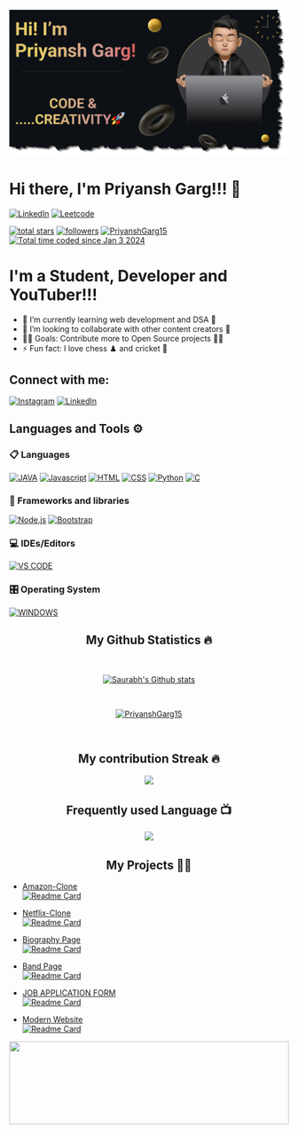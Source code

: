 ![MasterHead](https://github.com/PriyanshGarg15/PriyanshGarg15/blob/main/banner.png)

# Hi there, I'm Priyansh Garg!!! 👋

[![LinkedIn](https://img.shields.io/badge/linkedin-%230077B5.svg?style=for-the-badge&logo=linkedin&logoColor=white)](https://www.linkedin.com/in/priyansh-garg-70697327a/)
[![Leetcode](https://img.shields.io/badge/-LeetCode-FFA116?style=for-the-badge&logo=LeetCode&logoColor=black)](https://leetcode.com/priyansh-garg/)

<p align="left">
  <a href="https://github.com/PriyanshGarg15?tab=repositories&sort=stargazers">
    <img alt="total stars" title="Total stars on GitHub" src="https://custom-icon-badges.herokuapp.com/badge/dynamic/json?logo=star&color=55960c&labelColor=488207&label=Stars&style=for-the-badge&query=%24.stars&url=https://api.github-star-counter.workers.dev/user/PriyanshGarg15"/></a>
  <a href="https://github.com/PriyanshGarg15?tab=followers">
    <img alt="followers" title="Follow me on Github" src="https://custom-icon-badges.herokuapp.com/github/followers/PriyanshGarg15?color=236ad3&labelColor=1155ba&style=for-the-badge&logo=person-add&label=Follow&logoColor=white"/></a>
  <a href="https://github.com/PriyanshGarg15?tab=followers">
  <img src="https://komarev.com/ghpvc/?username=PriyanshGarg15&label=Profile%20views&color=0e75b6&style=flat" alt="PriyanshGarg15" /> </a>
  <a href="https://wakatime.com/@018ccf26-e13d-4244-aef0-ab53439bc0bf"><img src="https://wakatime.com/badge/user/018ccf26-e13d-4244-aef0-ab53439bc0bf.svg" alt="Total time coded since Jan 3 2024" /></a>
</p>

# I'm a Student, Developer and YouTuber!!!

- 🌱 I’m currently learning web development and DSA 📝
- 👯 I’m looking to collaborate with other content creators 🎥
- 👨‍💻 Goals: Contribute more to Open Source projects 👨‍💻
- ⚡ Fun fact: I love chess ♟️ and cricket 🏏

## Connect with me:

[![Instagram](https://img.shields.io/badge/Priyansh_Garg-%23E4405F.svg?style=for-the-badge&logo=Instagram&logoColor=white)](https://www.instagram.com/itz_gargpriyansh/?next=%2F)
[![LinkedIn](https://img.shields.io/badge/linkedin-%230077B5.svg?style=for-the-badge&logo=linkedin&logoColor=white)](https://www.linkedin.com/in/priyansh-garg-70697327a/)

## Languages and Tools ⚙️

### 📋 Languages

<p>
  <a href="#"><img alt="JAVA" src="https://img.shields.io/badge/java-%23ED8B00.svg?style=for-the-badge&logo=openjdk&logoColor=white"></a>
  <a href="#"><img alt="Javascript" src="https://img.shields.io/badge/JavaScript-323330?style=for-the-badge&logo=javascript&logoColor=F7DF1E"></a>
   <a href="#"><img alt="HTML" src="https://img.shields.io/badge/html5-%23E34F26.svg?style=for-the-badge&logo=html5&logoColor=white"></a>
  <a href="#"><img alt="CSS" src="https://img.shields.io/badge/CSS3-1572B6?style=for-the-badge&logo=css3&logoColor=white"></a>
  <a href="#"><img alt="Python" src="https://img.shields.io/badge/Python-FFD43B?style=for-the-badge&logo=python&logoColor=blue"></a>
  <a href="#"><img alt="C" src="https://img.shields.io/badge/c-%2300599C.svg?style=for-the-badge&logo=c&logoColor=white"></a>
</p>

### 🧰 Frameworks and libraries

<p>  
  <a href="#"><img alt="Node.js" src="https://img.shields.io/badge/node.js-6DA55F?style=for-the-badge&logo=node.js&logoColor=white"></a>
  <a href="#"><img alt="Bootstrap" src="https://img.shields.io/badge/bootstrap-%23563D7C.svg?style=for-the-badge&logo=bootstrap&logoColor=white"></a>
</p>

### 💻 IDEs/Editors

<p>
    <a href="#"><img alt="VS CODE" src="https://img.shields.io/badge/Visual%20Studio%20Code-0078d7.svg?style=for-the-badge&logo=visual-studio-code&logoColor=white"></a>
</p>

### 🎛️ Operating System

<p>
    <a href="#"><img alt="WINDOWS" src="https://img.shields.io/badge/Windows-0078D6?style=for-the-badge&logo=windows&logoColor=white"></a>
</p>

<h2 align="center">My Github Statistics 🔥</h2>   
<br>
<p align="center">
<a href="https://github.com/PriyanshGarg15">
<img align="center" alt="Saurabh's Github stats"
src="https://github-readme-stats-xi-rosy-19.vercel.app/api?username=PriyanshGarg15&show_icons=true&hide_border=true&count_private=true&bg_color=22272e&title_color=00ffff&text_color=ffffff&icon_color=ffffff"/>
</a>
   </p>
 <br>
  <p align="center"> 
  <a href="https://github.com/ryo-ma/github-profile-trophy">
    <img src="https://github-profile-trophy.vercel.app/?username=PriyanshGarg15&theme=onedark" alt="PriyanshGarg15" /> 
  </a>
</p>
 <br>

<h2 align="center">My contribution Streak 🔥</h2>
<p align="center">
    <img src="https://github-readme-streak-stats.herokuapp.com/?user=PriyanshGarg15&theme=dark&hide_border=true&background=22272e&stroke=0000"/>
 </p>
 
  <h2 align="center">Frequently used Language 📺</h2>
<p align="center">
  <a href="https://github.com/Iamtripathisatyam/github-readme-streak-stats">
    <img src="https://github-readme-stats-sigma-five.vercel.app/api/top-langs/?username=PriyanshGarg15&theme=dark&hide_border=true&background=22272e&stroke=0000"/>
  </a>
 </p>

 </p>

<h2 align="center"> My Projects 👨‍💻 </h2>

- [Amazon-Clone](https://github.com/PriyanshGarg15/AMAZON_CLONE) <br>
  [![Readme Card](https://github-readme-stats-sigma-five.vercel.app/api/pin/?username=PriyanshGarg15&repo=AMAZON_CLONE&theme=radical)](https://github.com/PriyanshGarg15/AMAZON_CLONE)

- [Netflix-Clone](https://github.com/PriyanshGarg15/NETFLIX_ClONE) <br>
  [![Readme Card](https://github-readme-stats-sigma-five.vercel.app/api/pin/?username=PriyanshGarg15&repo=NETFLIX_ClONE&theme=radical)](https://github.com/PriyanshGarg15/NETFLIX_ClONE)

- [Biography Page](https://github.com/PriyanshGarg15/BIOGRAPHY_PAGE) <br>
  [![Readme Card](https://github-readme-stats-sigma-five.vercel.app/api/pin/?username=PriyanshGarg15&repo=BIOGRAPHY_PAGE&theme=radical)](https://github.com/PriyanshGarg15/BIOGRAPHY_PAGE)

- [Band Page](https://github.com/PriyanshGarg15/BAND_PAGE) <br>
  [![Readme Card](https://github-readme-stats-sigma-five.vercel.app/api/pin/?username=PriyanshGarg15&repo=BAND_PAGE&theme=radical)](https://github.com/PriyanshGarg15/BAND_PAGE)

- [JOB APPLICATION FORM](https://github.com/PriyanshGarg15/JOB_APPLICATION_FORM) <br>
  [![Readme Card](https://github-readme-stats-sigma-five.vercel.app/api/pin/?username=PriyanshGarg15&repo=JOB_APPLICATION_FORM&theme=radical)](https://github.com/PriyanshGarg15/JOB_APPLICATION_FORM)

- [Modern Website](https://github.com/PriyanshGarg15/MODERN_WEBSITE) <br>
  [![Readme Card](https://github-readme-stats-sigma-five.vercel.app/api/pin/?username=PriyanshGarg15&repo=MODERN_WEBSITE&theme=radical)](https://github.com/PriyanshGarg15/MODERN_WEBSITE)

<img src="https://raw.githubusercontent.com/matfantinel/matfantinel/master/waves.svg" width="100%" height="150">
